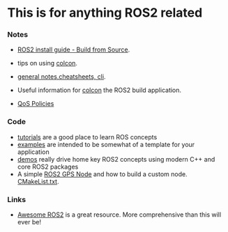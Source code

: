 # This is for anything ROS2 related


### Notes

- [ROS2 install guide - Build from Source](https://index.ros.org/doc/ros2/Installation/Eloquent/Linux-Development-Setup/).
- tips on using [colcon](/posts/ROS2/2020-05-05-colcon-notes.markdown).
- [general notes,cheatsheets, cli](/posts/ROS2/2020-05-05-ros2-notes.markdown).

- Useful information for [colcon](/posts/ROS2/2020-05-05-colcon-notes.markdown) the ROS2 build application.
- [QoS Policies](/posts/ROS2/2020-05-05-ros2-qos-policy-information.markdown)

### Code

- [tutorials](https://index.ros.org/doc/ros2/Tutorials/) are a good place to learn ROS concepts
- [examples](https://github.com/ros2/examples/tree/master/rclcpp) are intended to be somewhat of a template for your application
- [demos](https://github.com/ros2/demos) really drive home key ROS2 concepts using modern C++ and core ROS2 packages
- A simple [ROS2 GPS Node](/posts/ROS2/2020-05-05-basic-ros2-gps-node-still-a-work-in-progress.markdown) and how to build a custom node. [CMakeList.txt](/posts/ROS2/2020-05-05-basic-ros2-gps-node-still-a-work-in-progress.markdown#cmakelist).


### Links

- [Awesome ROS2](https://github.com/fkromer/awesome-ros2) is a great resource. More comprehensive than this will ever be!
